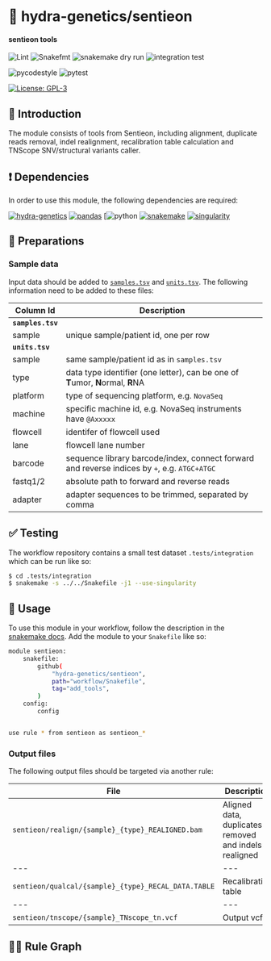 # :snake: hydra-genetics/sentieon

#### sentieon tools

![Lint](https://github.com/hydra-genetics/sentieon/actions/workflows/lint.yaml/badge.svg?branch=develop)
![Snakefmt](https://github.com/hydra-genetics/sentieon/actions/workflows/snakefmt.yaml/badge.svg?branch=develop)
![snakemake dry run](https://github.com/hydra-genetics/sentieon/actions/workflows/snakemake-dry-run.yaml/badge.svg?branch=develop)
![integration test](https://github.com/hydra-genetics/sentieon/actions/workflows/integration1.yaml/badge.svg?branch=develop)

![pycodestyle](https://github.com/hydra-genetics/sentieon/actions/workflows/pycodestyl.yaml/badge.svg?branch=develop)
![pytest](https://github.com/hydra-genetics/sentieon/actions/workflows/pytest.yaml/badge.svg?branch=develop)

[![License: GPL-3](https://img.shields.io/badge/License-GPL3-yellow.svg)](https://opensource.org/licenses/gpl-3.0.html)

## :speech_balloon: Introduction

The module consists of tools from Sentieon, including alignment, duplicate reads removal, indel realignment, recalibration table calculation and TNScope SNV/structural variants caller.

## :heavy_exclamation_mark: Dependencies

In order to use this module, the following dependencies are required:

[![hydra-genetics](https://img.shields.io/badge/hydragenetics-v0.9.1-blue)](https://github.com/hydra-genetics/)
[![pandas](https://img.shields.io/badge/pandas-1.3.1-blue)](https://pandas.pydata.org/)
[![python](https://img.shields.io/badge/python-3.8-blue)
[![snakemake](https://img.shields.io/badge/snakemake-6.8.0-blue)](https://snakemake.readthedocs.io/en/stable/)
[![singularity](https://img.shields.io/badge/singularity-3.0.0-blue)](https://sylabs.io/docs/)

## :school_satchel: Preparations

### Sample data

Input data should be added to [`samples.tsv`](https://github.com/hydra-genetics/sentieon/blob/develop/config/samples.tsv)
and [`units.tsv`](https://github.com/hydra-genetics/sentieon/blob/develop/config/units.tsv).
The following information need to be added to these files:

| Column Id | Description |
| --- | --- |
| **`samples.tsv`** |
| sample | unique sample/patient id, one per row |
| **`units.tsv`** |
| sample | same sample/patient id as in `samples.tsv` |
| type | data type identifier (one letter), can be one of **T**umor, **N**ormal, **R**NA |
| platform | type of sequencing platform, e.g. `NovaSeq` |
| machine | specific machine id, e.g. NovaSeq instruments have `@Axxxxx` |
| flowcell | identifer of flowcell used |
| lane | flowcell lane number |
| barcode | sequence library barcode/index, connect forward and reverse indices by `+`, e.g. `ATGC+ATGC` |
| fastq1/2 | absolute path to forward and reverse reads |
| adapter | adapter sequences to be trimmed, separated by comma |

## :white_check_mark: Testing

The workflow repository contains a small test dataset `.tests/integration` which can be run like so:

```bash
$ cd .tests/integration
$ snakemake -s ../../Snakefile -j1 --use-singularity
```

## :rocket: Usage

To use this module in your workflow, follow the description in the
[snakemake docs](https://snakemake.readthedocs.io/en/stable/snakefiles/modularization.html#modules).
Add the module to your `Snakefile` like so:

```bash
module sentieon:
    snakefile:
        github(
            "hydra-genetics/sentieon",
            path="workflow/Snakefile",
            tag="add_tools",
        )
    config:
        config


use rule * from sentieon as sentieon_*
```

### Output files

The following output files should be targeted via another rule:

| File | Description |
|---|---|
| `sentieon/realign/{sample}_{type}_REALIGNED.bam` | Aligned data, duplicates removed and indels realigned |
|---|---|
| `sentieon/qualcal/{sample}_{type}_RECAL_DATA.TABLE` | Recalibration table |
|---|---|
| `sentieon/tnscope/{sample}_TNscope_tn.vcf` | Output vcf |


## :judge: Rule Graph
